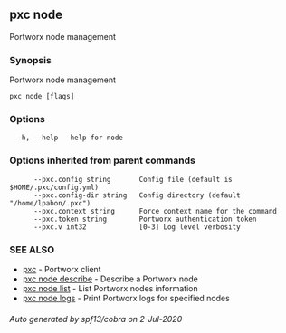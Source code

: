 ## pxc node

Portworx node management

### Synopsis

Portworx node management

```
pxc node [flags]
```

### Options

```
  -h, --help   help for node
```

### Options inherited from parent commands

```
      --pxc.config string       Config file (default is $HOME/.pxc/config.yml)
      --pxc.config-dir string   Config directory (default "/home/lpabon/.pxc")
      --pxc.context string      Force context name for the command
      --pxc.token string        Portworx authentication token
      --pxc.v int32             [0-3] Log level verbosity
```

### SEE ALSO

* [pxc](pxc.md)	 - Portworx client
* [pxc node describe](pxc_node_describe.md)	 - Describe a Portworx node
* [pxc node list](pxc_node_list.md)	 - List Portworx nodes information
* [pxc node logs](pxc_node_logs.md)	 - Print Portworx logs for specified nodes

###### Auto generated by spf13/cobra on 2-Jul-2020
